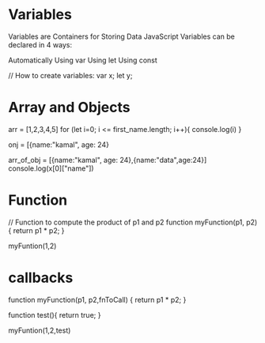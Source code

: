 # Variables

Variables are Containers for Storing Data
JavaScript Variables can be declared in 4 ways:

Automatically
Using var
Using let
Using const

// How to create variables:
var x;
let y;

# Array and Objects

arr = [1,2,3,4,5]
for (let i=0; i <= first_name.length; i++){
  console.log(i)
}

onj = [{name:"kamal", age: 24}

arr_of_obj = [{name:"kamal", age: 24},{name:"data",age:24}]
console.log(x[0]["name"])

# Function

// Function to compute the product of p1 and p2
function myFunction(p1, p2) {
  return p1 * p2;
}

myFuntion(1,2)

# callbacks

function myFunction(p1, p2,fnToCall) {
  return p1 * p2;
}

function test(){
  return true;
}

myFuntion(1,2,test)
